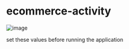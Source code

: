 # ecommerce-activity

![image](https://user-images.githubusercontent.com/120351262/213926947-82c3ca80-ce60-4394-9843-065df0ff2475.png)

set these values before running the application
